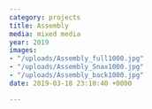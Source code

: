 ```yaml
---
category: projects
title: Assembly
media: mixed media
year: 2019
images:
- "/uploads/Assembly_full1000.jpg"
- "/uploads/Assembly_Snax1000.jpg"
- "/uploads/Assembly_back1000.jpg"
date: 2019-03-18 23:10:40 +0000

---
```

